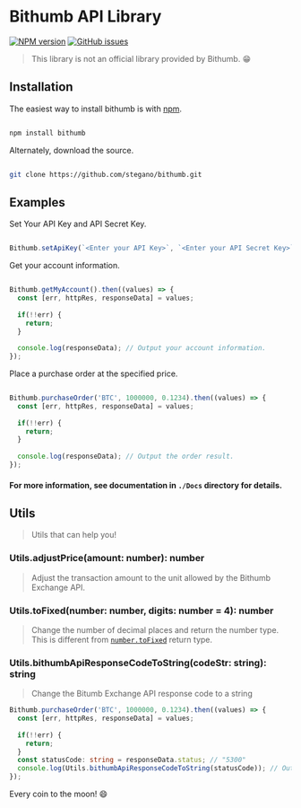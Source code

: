 # Bithumb API Library
[![NPM version](https://img.shields.io/npm/v/bithumb.svg)](https://www.npmjs.com/package/bithumb)
[![GitHub issues](https://img.shields.io/github/issues-raw/stegano/bithumb.svg)](https://github.com/stegano/bithumb)
> This library is not an official library provided by Bithumb. 😁


## Installation 
The easiest way to install bithumb is with [npm](https://www.npmjs.com/).

```bash

npm install bithumb

```

Alternately, download the source.

```bash

git clone https://github.com/stegano/bithumb.git

```

## Examples
Set Your API Key and API Secret Key.

```javascript

Bithumb.setApiKey(`<Enter your API Key>`, `<Enter your API Secret Key>`);

```

Get your account information.

```typescript

Bithumb.getMyAccount().then((values) => {
  const [err, httpRes, responseData] = values;
  
  if(!!err) {
    return;
  }
  
  console.log(responseData); // Output your account information.
});

```

Place a purchase order at the specified price.

```typescript

Bithumb.purchaseOrder('BTC', 1000000, 0.1234).then((values) => {
  const [err, httpRes, responseData] = values;
  
  if(!!err) {
    return;
  }
  
  console.log(responseData); // Output the order result.
});

```

#### For more information, see documentation in `./Docs` directory for details. 

## Utils
> Utils that can help you!

### Utils.adjustPrice(amount: number): number
> Adjust the transaction amount to the unit allowed by the Bithumb Exchange API.

### Utils.toFixed(number: number, digits: number = 4): number
> Change the number of decimal places and return the number type.
> This is different from [`number.toFixed`](https://developer.mozilla.org/en-US/docs/Web/JavaScript/Reference/Global_Objects/Number/toFixed) return type.

### Utils.bithumbApiResponseCodeToString(codeStr: string): string
> Change the Bitumb Exchange API response code to a string

```typescript
Bithumb.purchaseOrder('BTC', 1000000, 0.1234).then((values) => {
  const [err, httpRes, responseData] = values;
  
  if(!!err) {
    return;
  }
  const statusCode: string = responseData.status; // "5300"
  console.log(Utils.bithumbApiResponseCodeToString(statusCode)); // Output "Invalid Apikey"
});

```

Every coin to the moon! 😄